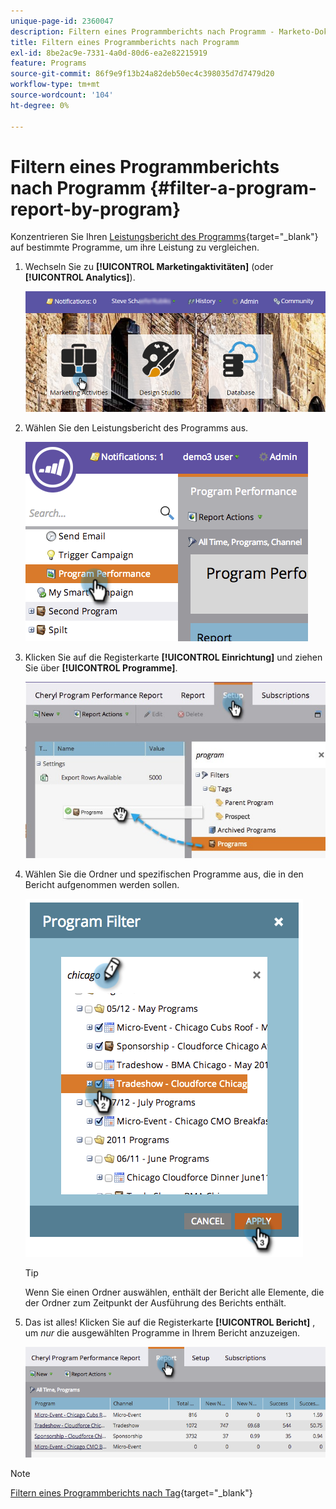 ```yaml
---
unique-page-id: 2360047
description: Filtern eines Programmberichts nach Programm - Marketo-Dokumente - Produktdokumentation
title: Filtern eines Programmberichts nach Programm
exl-id: 8be2ac9e-7331-4a0d-80d6-ea2e82215919
feature: Programs
source-git-commit: 86f9e9f13b24a82deb50ec4c398035d7d7479d20
workflow-type: tm+mt
source-wordcount: '104'
ht-degree: 0%

---
```


# Filtern eines Programmberichts nach Programm {#filter-a-program-report-by-program}

Konzentrieren Sie Ihren [Leistungsbericht des Programms](/help/marketo/product-docs/core-marketo-concepts/programs/program-performance-report/create-a-program-performance-report.md){target="_blank"} auf bestimmte Programme, um ihre Leistung zu vergleichen.

1. Wechseln Sie zu **[!UICONTROL Marketingaktivitäten]** (oder **[!UICONTROL Analytics]**).

   ![](assets/login-marketing-activities-3.png)

1. Wählen Sie den Leistungsbericht des Programms aus.

   ![](assets/image2014-9-23-16-3a4-3a4.png)

1. Klicken Sie auf die Registerkarte **[!UICONTROL Einrichtung]** und ziehen Sie über **[!UICONTROL Programme]**.

   ![](assets/prospect3.jpg)

1. Wählen Sie die Ordner und spezifischen Programme aus, die in den Bericht aufgenommen werden sollen.

   ![](assets/image2014-9-23-16-3a5-3a5.png)

   >[!TIP]
   >
   >Wenn Sie einen Ordner auswählen, enthält der Bericht alle Elemente, die der Ordner zum Zeitpunkt der Ausführung des Berichts enthält.

1. Das ist alles! Klicken Sie auf die Registerkarte **[!UICONTROL Bericht]** , um _nur_ die ausgewählten Programme in Ihrem Bericht anzuzeigen.

   ![](assets/image2014-9-23-16-3a5-3a41.png)

>[!NOTE]
>
>[Filtern eines Programmberichts nach Tag](/help/marketo/product-docs/core-marketo-concepts/programs/program-performance-report/filter-a-program-report-by-tag.md){target="_blank"}
